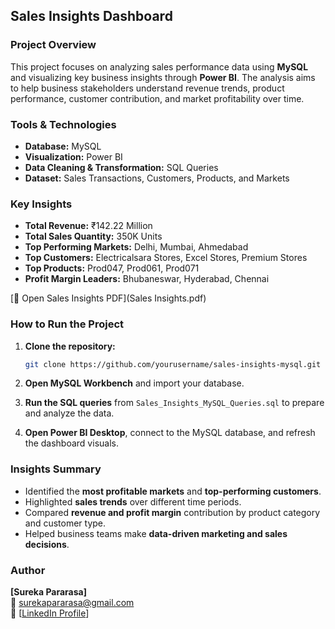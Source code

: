 ##  Sales Insights Dashboard

###  Project Overview

This project focuses on analyzing sales performance data using **MySQL** and visualizing key business insights through **Power BI**. The analysis aims to help business stakeholders understand revenue trends, product performance, customer contribution, and market profitability over time.


###  Tools & Technologies

* **Database:** MySQL
* **Visualization:** Power BI
* **Data Cleaning & Transformation:** SQL Queries
* **Dataset:** Sales Transactions, Customers, Products, and Markets


###  Key Insights

* **Total Revenue:** ₹142.22 Million
* **Total Sales Quantity:** 350K Units
* **Top Performing Markets:** Delhi, Mumbai, Ahmedabad
* **Top Customers:** Electricalsara Stores, Excel Stores, Premium Stores
* **Top Products:** Prod047, Prod061, Prod071
* **Profit Margin Leaders:** Bhubaneswar, Hyderabad, Chennai


[📘 Open Sales Insights PDF](Sales Insights.pdf)

###  How to Run the Project

1. **Clone the repository:**

   ```bash
   git clone https://github.com/yourusername/sales-insights-mysql.git
   ```
2. **Open MySQL Workbench** and import your database.
3. **Run the SQL queries** from `Sales_Insights_MySQL_Queries.sql` to prepare and analyze the data.
4. **Open Power BI Desktop**, connect to the MySQL database, and refresh the dashboard visuals.


###  Insights Summary

* Identified the **most profitable markets** and **top-performing customers**.
* Highlighted **sales trends** over different time periods.
* Compared **revenue and profit margin** contribution by product category and customer type.
* Helped business teams make **data-driven marketing and sales decisions**.


###  Author
**[Sureka Pararasa]**  
📧 surekapararasa@gmail.com  
💼 [[LinkedIn Profile](https://www.linkedin.com/posts/sureka-pararasa_dataanalytics-datavisualization-dataanalystjourney-activity-7375940853309181952-hb7t?utm_source=share&utm_medium=member_desktop&rcm=ACoAAFWVDDIBQS1-o5eRlhUiBZfndjOh_dijnvU)]  


